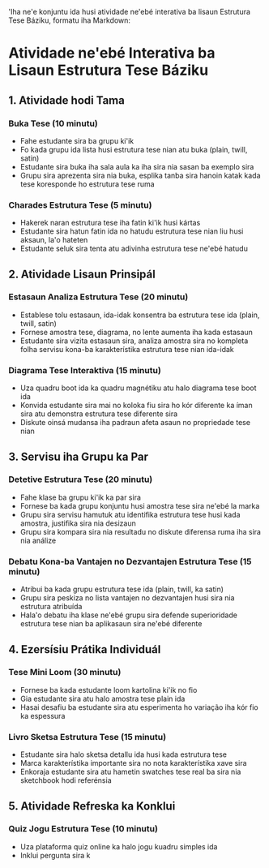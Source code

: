 'Iha ne'e konjuntu ida husi atividade ne'ebé interativa ba lisaun Estrutura Tese Báziku, formatu iha Markdown:

# Atividade ne'ebé Interativa ba Lisaun Estrutura Tese Báziku

## 1. Atividade hodi Tama

### Buka Tese (10 minutu)
- Fahe estudante sira ba grupu ki'ik
- Fo kada grupu ida lista husi estrutura tese nian atu buka (plain, twill, satin)
- Estudante sira buka iha sala aula ka iha sira nia sasan ba exemplo sira
- Grupu sira aprezenta sira nia buka, esplika tanba sira hanoin katak kada tese koresponde ho estrutura tese ruma

### Charades Estrutura Tese (5 minutu)
- Hakerek naran estrutura tese iha fatin ki'ik husi kártas
- Estudante sira hatun fatin ida no hatudu estrutura tese nian liu husi aksaun, la'o hateten
- Estudante seluk sira tenta atu adivinha estrutura tese ne'ebé hatudu

## 2. Atividade Lisaun Prinsipál

### Estasaun Analiza Estrutura Tese (20 minutu)
- Establese tolu estasaun, ida-idak konsentra ba estrutura tese ida  (plain, twill, satin)
- Fornese amostra tese, diagrama, no lente aumenta iha kada estasaun
- Estudante sira vizita estasaun sira, analiza amostra sira no kompleta folha servisu kona-ba karakterístika estrutura tese nian ida-idak

### Diagrama Tese Interaktiva (15 minutu)
- Uza quadru boot ida ka quadru magnétiku atu halo diagrama tese boot ida
- Konvida estudante sira mai no koloka fiu sira ho kór diferente ka íman sira atu demonstra estrutura tese diferente sira
- Diskute oinsá mudansa iha padraun afeta asaun no propriedade tese nian

## 3. Servisu iha Grupu ka Par

### Detetive Estrutura Tese (20 minutu)
- Fahe klase ba grupu ki'ik ka par sira
- Fornese ba kada grupu konjuntu husi amostra tese sira ne'ebé la marka
- Grupu sira servisu hamutuk atu identifika estrutura tese husi kada amostra, justifika sira nia desizaun
- Grupu sira kompara sira nia resultadu no diskute diferensa ruma iha sira nia análize

### Debatu Kona-ba Vantajen no Dezvantajen Estrutura Tese (15 minutu)
- Atribui ba kada grupu estrutura tese ida (plain, twill, ka satin)
- Grupu sira peskiza no lista vantajen no dezvantajen husi sira nia estrutura atribuída
- Hala'o debatu iha klase ne'ebé grupu sira defende superioridade estrutura tese nian ba aplikasaun sira ne'ebé diferente

## 4. Ezersísiu Prátika Individuál 

### Tese Mini Loom (30 minutu)
- Fornese ba kada estudante loom kartolina ki'ik no fio
- Gia estudante sira atu halo amostra tese plain ida
- Hasai desafiu ba estudante sira atu esperimenta ho variação iha kór fio ka espessura

### Livro Sketsa Estrutura Tese (15 minutu)
- Estudante sira halo sketsa detallu ida husi kada estrutura tese
- Marca karakterístika importante sira no nota karakterístika xave sira
- Enkoraja estudante sira atu hametin swatches tese real ba sira nia sketchbook hodi referénsia

## 5. Atividade Refreska ka Konklui

### Quiz Jogu Estrutura Tese (10 minutu)
- Uza plataforma quiz online ka halo jogu kuadru simples ida
- Inklui pergunta sira k